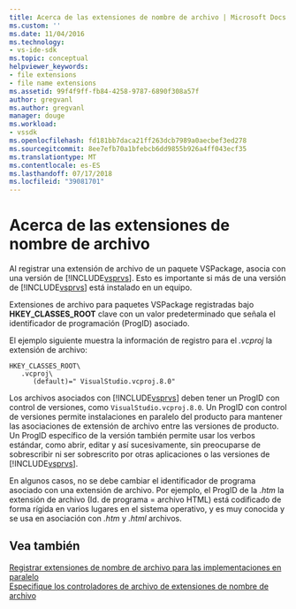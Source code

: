 ```yaml
---
title: Acerca de las extensiones de nombre de archivo | Microsoft Docs
ms.custom: ''
ms.date: 11/04/2016
ms.technology:
- vs-ide-sdk
ms.topic: conceptual
helpviewer_keywords:
- file extensions
- file name extensions
ms.assetid: 99f4f9ff-fb84-4258-9787-6890f308a57f
author: gregvanl
ms.author: gregvanl
manager: douge
ms.workload:
- vssdk
ms.openlocfilehash: fd181bb7daca21ff263dcb7989a0aecbef3ed278
ms.sourcegitcommit: 8ee7efb70a1bfebcb6dd9855b926a4ff043ecf35
ms.translationtype: MT
ms.contentlocale: es-ES
ms.lasthandoff: 07/17/2018
ms.locfileid: "39081701"
---
```

# <a name="about-file-name-extensions"></a>Acerca de las extensiones de nombre de archivo
Al registrar una extensión de archivo de un paquete VSPackage, asocia con una versión de [!INCLUDE[vsprvs](../code-quality/includes/vsprvs_md.md)]. Esto es importante si más de una versión de [!INCLUDE[vsprvs](../code-quality/includes/vsprvs_md.md)] está instalado en un equipo.  
  
 Extensiones de archivo para paquetes VSPackage registradas bajo **HKEY_CLASSES_ROOT** clave con un valor predeterminado que señala el identificador de programación (ProgID) asociado.  
  
 El ejemplo siguiente muestra la información de registro para el *.vcproj* la extensión de archivo:  
  
```  
HKEY_CLASSES_ROOT\  
   .vcproj\  
      (default)=" VisualStudio.vcproj.8.0"   
```  
  
 Los archivos asociados con [!INCLUDE[vsprvs](../code-quality/includes/vsprvs_md.md)] deben tener un ProgID con control de versiones, como `VisualStudio.vcproj.8.0`. Un ProgID con control de versiones permite instalaciones en paralelo del producto para mantener las asociaciones de extensión de archivo entre las versiones de producto. Un ProgID específico de la versión también permite usar los verbos estándar, como abrir, editar y así sucesivamente, sin preocuparse de sobrescribir ni ser sobrescrito por otras aplicaciones o las versiones de [!INCLUDE[vsprvs](../code-quality/includes/vsprvs_md.md)].  
  
 En algunos casos, no se debe cambiar el identificador de programa asociado con una extensión de archivo. Por ejemplo, el ProgID de la *.htm* la extensión de archivo (Id. de programa = archivo HTML) está codificado de forma rígida en varios lugares en el sistema operativo, y es muy conocida y se usa en asociación con *.htm* y *.html* archivos.  
  
## <a name="see-also"></a>Vea también  
 [Registrar extensiones de nombre de archivo para las implementaciones en paralelo](../extensibility/registering-file-name-extensions-for-side-by-side-deployments.md)   
 [Especifique los controladores de archivo de extensiones de nombre de archivo](../extensibility/specifying-file-handlers-for-file-name-extensions.md)